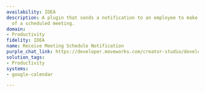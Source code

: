 ```yaml
---
availability: IDEA
description: A plugin that sends a notification to an employee to make them aware
  of a scheduled meeting.
domain:
- Productivity
fidelity: IDEA
name: Receive Meeting Schedule Notification
purple_chat_link: https://developer.moveworks.com/creator-studio/developer-tools/purple-chat/?conversation=%7B%22startTimestamp%22%3A%2211%3A43%2BAM%22%2C%22messages%22%3A%5B%7B%22role%22%3A%22assistant%22%2C%22parts%22%3A%5B%7B%22richText%22%3A%22A+new+meeting+has+been+scheduled+for+you.%22%7D%2C%7B%22richText%22%3A%22%3Cb%3EMeeting+Details%3C%2Fb%3E%3Cbr%3E%3Cb%3ETitle%3A%3C%2Fb%3E+Project+Kickoff%5Cn%3Cb%3EDate%3A%3C%2Fb%3E+November+15%2C+2023%5Cn%3Cb%3ETime%3A%3C%2Fb%3E+10%3A00+AM+-+11%3A00+AM%5Cn%3Cb%3EOrganizer%3A%3C%2Fb%3E+Jane+Doe%5Cn%3Cb%3ELocation%3A%3C%2Fb%3E+Zoom%22%7D%2C%7B%22buttons%22%3A%5B%7B%22style%22%3A%22filled%22%2C%22buttonText%22%3A%22View+in+Google+Calendar%22%7D%2C%7B%22style%22%3A%22outlined%22%2C%22buttonText%22%3A%22Dismiss%22%7D%5D%7D%5D%7D%5D%7D
solution_tags:
- Productivity
systems:
- google-calendar

---
```

